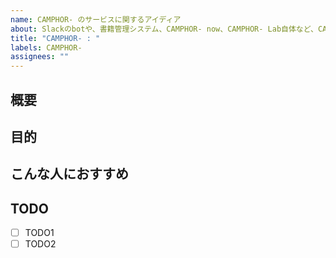 ```yaml
---
name: CAMPHOR- のサービスに関するアイディア
about: Slackのbotや、書籍管理システム、CAMPHOR- now、CAMPHOR- Lab自体など、CAMPHOR- のサービスに関する提案
title: "CAMPHOR- : "
labels: CAMPHOR-
assignees: ""
---
```


## 概要

<!-- アイディアについて簡潔に書く -->

## 目的

<!-- このアイディアの背景やコンテキストを書く -->

## こんな人におすすめ

<!-- 使用言語や技術領域(Webフロント、Webバックエンド、ネイティブ、機械学習など) -->

<!-- ## 詳細情報は個別に見出しを作る -->

## TODO

- [ ] TODO1
- [ ] TODO2
